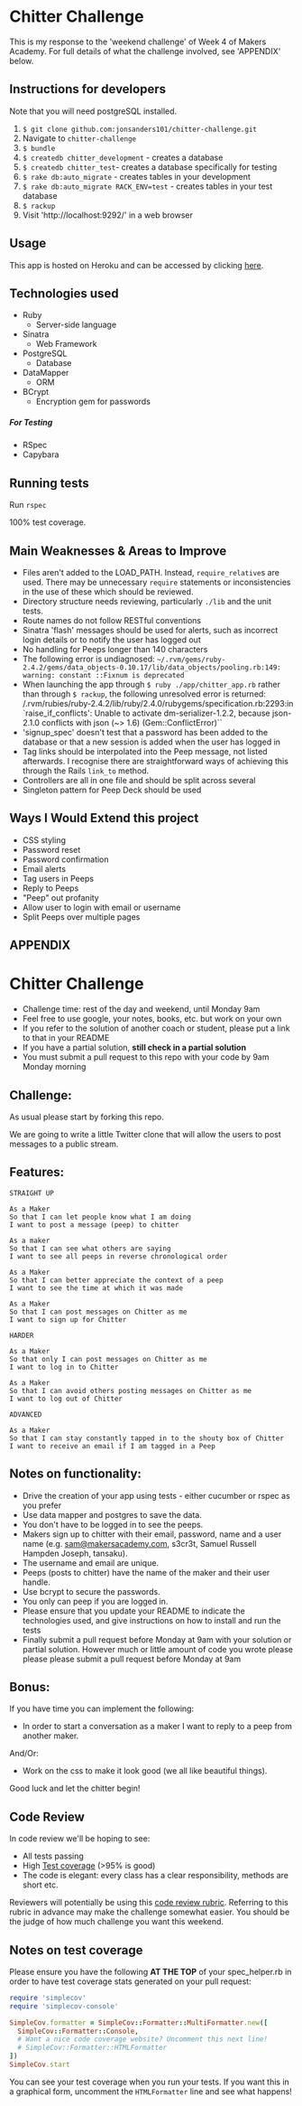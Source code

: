 # Chitter Challenge

This is my response to the 'weekend challenge' of Week 4 of Makers Academy. For full details of what the challenge involved, see 'APPENDIX' below.

## Instructions for developers

Note that you will need postgreSQL installed.

1) `$ git clone github.com:jonsanders101/chitter-challenge.git`
2) Navigate to `chitter-challenge`
3) `$ bundle`
4) `$ createdb chitter_development` - creates a database
5) `$ createdb chitter_test`- creates a database specifically for testing
6) `$ rake db:auto_migrate` - creates tables in your development
7) `$ rake db:auto_migrate RACK_ENV=test` - creates tables in your test database
8) `$ rackup`
9) Visit 'http://localhost:9292/' in a web browser

## Usage

This app is hosted on Heroku and can be accessed by clicking [here](https://chitter-app2468.herokuapp.com/).

## Technologies used

* Ruby
  * Server-side language
* Sinatra
  * Web Framework
* PostgreSQL
  * Database
* DataMapper
  * ORM
* BCrypt
  * Encryption gem for passwords

##### For Testing

* RSpec
* Capybara

## Running tests

Run `rspec`

100% test coverage.

## Main Weaknesses & Areas to Improve

* Files aren't added to the LOAD_PATH. Instead, `require_relative`s are used. There may be unnecessary `require` statements or inconsistencies in the use of these which should be reviewed.
* Directory structure needs reviewing, particularly `./lib` and the unit tests.
* Route names do not follow RESTful conventions
* Sinatra 'flash' messages should be used for alerts, such as incorrect login details or to notify the user has logged out
* No handling for Peeps longer than 140 characters
* The following error is undiagnosed: `~/.rvm/gems/ruby-2.4.2/gems/data_objects-0.10.17/lib/data_objects/pooling.rb:149: warning: constant ::Fixnum is deprecated`
* When launching the app through `$ ruby ./app/chitter_app.rb` rather than through `$ rackup`, the following unresolved error is returned: /.rvm/rubies/ruby-2.4.2/lib/ruby/2.4.0/rubygems/specification.rb:2293:in `raise_if_conflicts': Unable to activate dm-serializer-1.2.2, because json-2.1.0 conflicts with json (~> 1.6) (Gem::ConflictError)``
* 'signup_spec' doesn't test that a password has been added to the database or that a new session is added when the user has logged in
* Tag links should be interpolated into the Peep message, not listed afterwards. I recognise there are straightforward ways of achieving this through the Rails `link_to` method.
* Controllers are all in one file and should be split across several
* Singleton pattern for Peep Deck should be used

## Ways I Would Extend this project

* CSS styling
* Password reset
* Password confirmation
* Email alerts
* Tag users in Peeps
* Reply to Peeps
* "Peep" out profanity
* Allow user to login with email or username
* Split Peeps over multiple pages

## APPENDIX

Chitter Challenge
=================

* Challenge time: rest of the day and weekend, until Monday 9am
* Feel free to use google, your notes, books, etc. but work on your own
* If you refer to the solution of another coach or student, please put a link to that in your README
* If you have a partial solution, **still check in a partial solution**
* You must submit a pull request to this repo with your code by 9am Monday morning

Challenge:
-------

As usual please start by forking this repo.

We are going to write a little Twitter clone that will allow the users to post messages to a public stream.

Features:
-------

```
STRAIGHT UP

As a Maker
So that I can let people know what I am doing  
I want to post a message (peep) to chitter

As a maker
So that I can see what others are saying  
I want to see all peeps in reverse chronological order

As a Maker
So that I can better appreciate the context of a peep
I want to see the time at which it was made

As a Maker
So that I can post messages on Chitter as me
I want to sign up for Chitter

HARDER

As a Maker
So that only I can post messages on Chitter as me
I want to log in to Chitter

As a Maker
So that I can avoid others posting messages on Chitter as me
I want to log out of Chitter

ADVANCED

As a Maker
So that I can stay constantly tapped in to the shouty box of Chitter
I want to receive an email if I am tagged in a Peep
```

Notes on functionality:
------

* Drive the creation of your app using tests - either cucumber or rspec as you prefer
* Use data mapper and postgres to save the data.
* You don't have to be logged in to see the peeps.
* Makers sign up to chitter with their email, password, name and a user name (e.g. sam@makersacademy.com, s3cr3t, Samuel Russell Hampden Joseph, tansaku).
* The username and email are unique.
* Peeps (posts to chitter) have the name of the maker and their user handle.
* Use bcrypt to secure the passwords.
* You only can peep if you are logged in.
* Please ensure that you update your README to indicate the technologies used, and give instructions on how to install and run the tests
* Finally submit a pull request before Monday at 9am with your solution or partial solution.  However much or little amount of code you wrote please please please submit a pull request before Monday at 9am

Bonus:
-----

If you have time you can implement the following:

* In order to start a conversation as a maker I want to reply to a peep from another maker.

And/Or:

* Work on the css to make it look good (we all like beautiful things).

Good luck and let the chitter begin!

Code Review
-----------

In code review we'll be hoping to see:

* All tests passing
* High [Test coverage](https://github.com/makersacademy/course/blob/master/pills/test_coverage.md) (>95% is good)
* The code is elegant: every class has a clear responsibility, methods are short etc.

Reviewers will potentially be using this [code review rubric](docs/review.md).  Referring to this rubric in advance may make the challenge somewhat easier.  You should be the judge of how much challenge you want this weekend.

Notes on test coverage
----------------------

Please ensure you have the following **AT THE TOP** of your spec_helper.rb in order to have test coverage stats generated
on your pull request:

```ruby
require 'simplecov'
require 'simplecov-console'

SimpleCov.formatter = SimpleCov::Formatter::MultiFormatter.new([
  SimpleCov::Formatter::Console,
  # Want a nice code coverage website? Uncomment this next line!
  # SimpleCov::Formatter::HTMLFormatter
])
SimpleCov.start
```

You can see your test coverage when you run your tests. If you want this in a graphical form, uncomment the `HTMLFormatter` line and see what happens!
